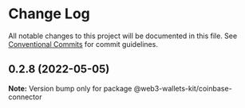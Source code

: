 # Change Log

All notable changes to this project will be documented in this file.
See [Conventional Commits](https://conventionalcommits.org) for commit guidelines.

## 0.2.8 (2022-05-05)

**Note:** Version bump only for package @web3-wallets-kit/coinbase-connector
